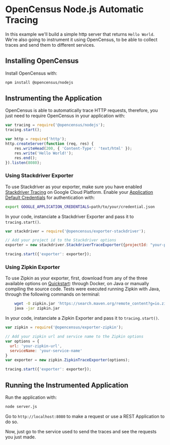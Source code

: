 # OpenCensus Node.js Automatic Tracing

In this example we'll build a simple http server that returns `Hello World`. We're also going to instrument it using OpenCensus, to be able to collect traces and send them to different services.

## Installing OpenCensus

Install OpenCensus with:

```bash
npm install @opencensus/nodejs
```

## Instrumenting the Application

OpenCensus is able to automatically trace HTTP requests, therefore, you just need to require OpenCensus in your application with:

```javascript
var tracing = require('@opencensus/nodejs');
tracing.start();

var http = require('http');
http.createServer(function (req, res) {
    res.writeHead(200, { 'Content-Type': 'text/html' });
    res.write('Hello World!');
    res.end();
}).listen(8080);
```

### Using Stackdriver Exporter

To use Stackdriver as your exporter, make sure you have enabled [Stackdriver Tracing](https://cloud.google.com/trace/docs/quickstart) on Google Cloud Platform. Enable your [Application Default Credentials](https://cloud.google.com/docs/authentication/getting-started) for authentication with:

```bash
export GOOGLE_APPLICATION_CREDENTIALS=path/to/your/credential.json
```

In your code, instanciate a Stackdriver Exporter and pass it to `tracing.start()`.

```javascript
var stackdriver = require('@opencensus/exporter-stackdriver');

// Add your project id to the Stackdriver options
exporter = new stackdriver.StackdriverTraceExporter({projectId: "your-project-id"});

tracing.start({'exporter': exporter});
```

### Using Zipkin Exporter

To use Zipkin as your exporter, first, download from any of the three available options on [Quickstart](https://zipkin.io/pages/quickstart.html): through Docker, on Java or manually compiling the source code. Tests were executed running Zipkin with Java, through the following commands on terminal:

```bash
    wget -O zipkin.jar 'https://search.maven.org/remote_content?g=io.zipkin.java&a=zipkin-server&v=LATEST&c=exec'
    java -jar zipkin.jar
```

In your code, instanciate a Zipkin Exporter and pass it to `tracing.start()`.

```javascript
var zipkin = require('@opencensus/exporter-zipkin');

// Add your zipkin url and service name to the Zipkin options
var options = {
  url: 'your-zipkin-url',
  serviceName: 'your-service-name'
}
var exporter = new zipkin.ZipkinTraceExporter(options);

tracing.start({'exporter': exporter});
```

## Running the Instrumented Application

Run the application with:

```bash
node server.js
```

Go to `http://localhost:8080` to make a request or use a REST Application to do so.

Now, just go to the service used to send the traces and see the requests you just made.
